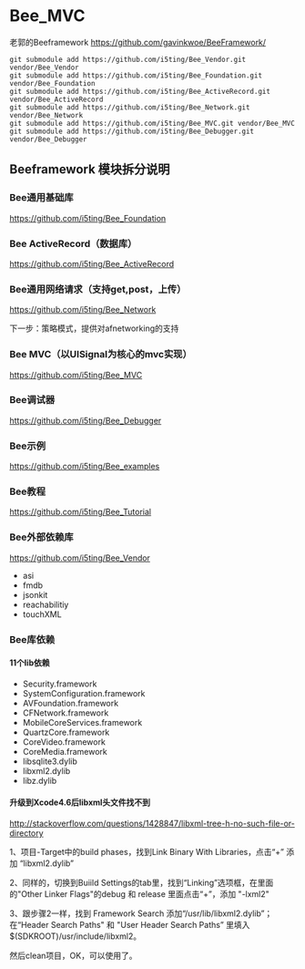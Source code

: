 # Bee_MVC

老郭的Beeframework  https://github.com/gavinkwoe/BeeFramework/


    git submodule add https://github.com/i5ting/Bee_Vendor.git vendor/Bee_Vendor
    git submodule add https://github.com/i5ting/Bee_Foundation.git vendor/Bee_Foundation
    git submodule add https://github.com/i5ting/Bee_ActiveRecord.git vendor/Bee_ActiveRecord
    git submodule add https://github.com/i5ting/Bee_Network.git vendor/Bee_Network
    git submodule add https://github.com/i5ting/Bee_MVC.git vendor/Bee_MVC
    git submodule add https://github.com/i5ting/Bee_Debugger.git vendor/Bee_Debugger
    
    
## Beeframework 模块拆分说明


###  Bee通用基础库

https://github.com/i5ting/Bee_Foundation

### Bee ActiveRecord（数据库）

https://github.com/i5ting/Bee_ActiveRecord

### Bee通用网络请求（支持get,post，上传）

https://github.com/i5ting/Bee_Network

下一步：策略模式，提供对afnetworking的支持

### Bee MVC（以UISignal为核心的mvc实现）

https://github.com/i5ting/Bee_MVC

### Bee调试器

https://github.com/i5ting/Bee_Debugger 

### Bee示例

https://github.com/i5ting/Bee_examples

### Bee教程

https://github.com/i5ting/Bee_Tutorial


### Bee外部依赖库

https://github.com/i5ting/Bee_Vendor

- asi
- fmdb
- jsonkit
- reachabilitiy
- touchXML


### Bee库依赖

#### 11个lib依赖

- Security.framework
- SystemConfiguration.framework
- AVFoundation.framework
- CFNetwork.framework
- MobileCoreServices.framework
- QuartzCore.framework
- CoreVideo.framework
- CoreMedia.framework
- libsqlite3.dylib
- libxml2.dylib
- libz.dylib

#### 升级到Xcode4.6后libxml头文件找不到

http://stackoverflow.com/questions/1428847/libxml-tree-h-no-such-file-or-directory

1、项目-Target中的build phases，找到Link Binary With Libraries，点击“+” 添加 “libxml2.dylib”

2、同样的，切换到Buiild Settings的tab里，找到“Linking”选项框，在里面的"Other Linker Flags"的debug 和 release 里面点击“+”，添加 "-lxml2"

3、跟步骤2一样，找到 Framework Search 添加“/usr/lib/libxml2.dylib”； 在“Header Search Paths" 和 "User Header Search Paths” 里填入$(SDKROOT)/usr/include/libxml2。

然后clean项目，OK，可以使用了。




